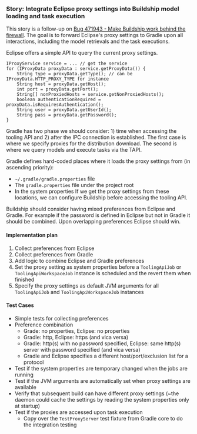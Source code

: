 ### Story: Integrate Eclipse proxy settings into Buildship model loading and task execution

This story is a follow-up on [Bug 471943 - Make Buildship work behind the firewall](https://bugs.eclipse.org/bugs/show_bug.cgi?id=471943). The goal is to forward Eclipse's proxy settings to Gradle upon all interactions, including the model retrievals and the task executions.

Eclipse offers a simple API to query the current proxy settings.

    IProxyService service = ... // get the service
    for (IProxyData proxyData : service.getProxyData()) {
        String type = proxyData.getType(); // can be IProxyData.HTTP_PROXY_TYPE for instance
        String host = proxyData.getHost();
        int port = proxyData.getPort();
        String[] nonProxiedHosts = service.getNonProxiedHosts();
        boolean authenticationRequired = proxyData.isRequiresAuthentication();
        String user = proxyData.getUserId();
        String pass = proxyData.getPassword();
    }

Gradle has two phase we should consider: 1) time when accessing the tooling API and 2) after the IPC connection is established. The first case is where we specify proxies for the distribution download. The second is where we query models and execute tasks via the TAPI.

Gradle defines hard-coded places where it loads the proxy settings from (in ascending priority):
- `~/.gradle/gradle.properties` file
- The `gradle.properties` file under the project root
- In the system properties
If we get the proxy settings from these locations, we can configure Buildship before accessing the tooling API.

Buildship should consider having mixed preferences from Eclipse and Gradle. For example if the password is defined in Eclipse but not in Gradle it should be combined. Upon overlapping preferences Eclipse should win.

#### Implementation plan
1. Collect preferences from Eclipse
2. Collect preferences from Gradle
3. Add logic to combine Eclipse and Gradle preferences
4. Set the proxy setting as system properties before a `ToolingApiJob` or `ToolingApiWorkspaceJob` instance is scheduled and the revert them when finished
5. Specify the proxy settings as default JVM arguments for all `ToolingApiJob` and `ToolingApiWorkspaceJob` instances

#### Test Cases
- Simple tests for collecting preferences
- Preference combination
  - Grade: no properties, Eclipse: no properties
  - Gradle: http, Eclipse: https (and vica versa)
  - Gradle: http(s) with no password specified, Eclipse: same http(s) server with password specified (and vica versa)
  - Gradle and Eclipse specifies a different host/port/exclusion list for a protocol
- Test if the system properties are temporary changed when the jobs are running
- Test if the JVM arguments are automatically set when proxy settings are available
- Verify that subsequent build can have different proxy settings (~the daemon could cache the settings by reading the system properties only at startup)
- Test if the proxies are accessed upon task execution
  - Copy over the `TestProxyServer` test fixture from Gradle core to do the integration testing
